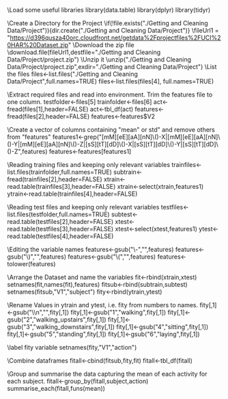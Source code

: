 \\Load some useful libraries
library(data.table)
library(dplyr)
library(tidyr)

\\Create a Directory for the Project
\\if(!file.exists("./Getting and Cleaning Data/Project")){dir.create("./Getting and Cleaning Data/Project")}
\\fileUrl1 = "https://d396qusza40orc.cloudfront.net/getdata%2Fprojectfiles%2FUCI%20HAR%20Dataset.zip"
\\Download the zip file
\\download.file(fileUrl1,destfile="./Getting and Cleaning Data/Project/project.zip")
\\Unzip it
\\unzip("./Getting and Cleaning Data/Project/project.zip",exdir="./Getting and Cleaning Data/Project")
\\List the files
files<-list.files("./Getting and Cleaning Data/Project",full.names=TRUE)
files<-list.files(files[4], full.names=TRUE)

\\Extract required files and read into environment.  Trim the features file to one column.
testfolder<-files[5]
trainfolder<-files[6]
act<-fread(files[1],header=FALSE)
act<-tbl_df(act)
features<-fread(files[2],header=FALSE)
features<-features$V2

\\Create a vector of columns containing "mean" or std" and remove others from "features"
features1<-grep("[mM][eE][aA][nN]\\()-X|[mM][eE][aA][nN]\\()-Y|[mM][eE][aA][nN]\\()-Z|[sS][tT][dD]\\()-X|[sS][tT][dD]\\()-Y|[sS][tT][dD]\\()-Z",features)
features<-features[features1]

\\Reading training files and keeping only relevant variables
trainfiles<-list.files(trainfolder,full.names=TRUE)
subtrain<-fread(trainfiles[2],header=FALSE)
xtrain<-read.table(trainfiles[3],header=FALSE)
xtrain<-select(xtrain,features1)
ytrain<-read.table(trainfiles[4],header=FALSE)

\\Reading test files and keeping only relevant variables
testfiles<-list.files(testfolder,full.names=TRUE)
subtest<-read.table(testfiles[2],header=FALSE)
xtest<-read.table(testfiles[3],header=FALSE)
xtest<-select(xtest,features1)
ytest<-read.table(testfiles[4],header=FALSE)

\\Editing the variable names
features<-gsub("\\-","",features)
features<-gsub("\\)","",features)
features<-gsub("\\(","",features)
features<-tolower(features)

\\Arrange the Dataset and name the variables
fit<-rbind(xtrain,xtest)
setnames(fit,names(fit),features)
fitsub<-rbind(subtrain,subtest)
setnames(fitsub,"V1","subject")
fity<-rbind(ytrain,ytest)

\\Rename Values in ytrain and ytest, i.e. fity from numbers to names.
fity[,1]<-gsub("\\\n","",fity[,1])
fity[,1]<-gsub("1","walking",fity[,1])
fity[,1]<-gsub("2","walking_upstairs",fity[,1])
fity[,1]<-gsub("3","walking_downstairs",fity[,1])
fity[,1]<-gsub("4","sitting",fity[,1])
fity[,1]<-gsub("5","standing",fity[,1])
fity[,1]<-gsub("6","laying",fity[,1])

\\label fity variable
setnames(fity,"V1","action")

\\Combine dataframes
fitall<-cbind(fitsub,fity,fit)
fitall<-tbl_df(fitall)

\\Group and summarise the data capturing the mean of each activity for each subject.
fitall<-group_by(fitall,subject,action)
summarise_each(fitall,funs(mean))
